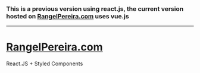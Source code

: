 ### This is a previous version using react.js, the current version hosted on <a href="https://rangelpereira.com">RangelPereira.com</a> uses vue.js
<hr>

# <a href="https://rangelpereira.com">RangelPereira.com</a>
React.JS + Styled Components
